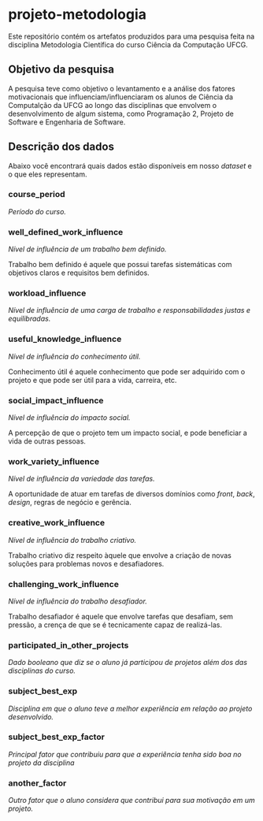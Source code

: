 # projeto-metodologia
Este repositório contém os artefatos produzidos para uma pesquisa feita na disciplina Metodologia Científica do curso Ciência da Computação UFCG.

## Objetivo da pesquisa

A pesquisa teve como objetivo o levantamento e a análise dos fatores motivacionais que influenciam/influenciaram os alunos de Ciência da Computalção da UFCG ao longo das disciplinas que envolvem o desenvolvimento de algum sistema, como Programação 2, Projeto de Software e Engenharia de Software.

## Descrição dos dados

Abaixo você encontrará quais dados estão disponíveis em nosso *dataset* e o que eles representam.

### course_period
*Período do curso.*

### well_defined_work_influence
*Nível de influência de um trabalho bem definido.*

Trabalho bem definido é aquele que possui tarefas sistemáticas com objetivos claros e requisitos bem definidos.


### workload_influence
*Nível de influência de uma carga de trabalho e responsabilidades justas e equilibradas.*


### useful_knowledge_influence
*Nível de influência do conhecimento útil.*

Conhecimento útil é aquele conhecimento que pode ser adquirido com o projeto e que pode ser útil para a vida, carreira, etc.


### social_impact_influence
*Nível de influência do impacto social.*

A percepção de que o projeto tem um impacto social, e pode beneficiar a vida de outras pessoas.

### work_variety_influence
*Nível de influência da variedade das tarefas.*

A oportunidade de atuar em tarefas de diversos domínios como *front*, *back*, *design*, regras de negócio e gerência.


### creative_work_influence
*Nível de influência do trabalho criativo.*

Trabalho criativo diz respeito àquele que envolve a criação de novas soluções para problemas novos e desafiadores.

### challenging_work_influence
*Nível de influência do trabalho desafiador.*

Trabalho desafiador é aquele que envolve tarefas que desafiam, sem pressão, a crença de que se é tecnicamente capaz de realizá-las.

### participated_in_other_projects
*Dado booleano que diz se o aluno já participou de projetos além dos das disciplinas do curso.*

### subject_best_exp
*Disciplina em que o aluno teve a melhor experiência em relação ao projeto desenvolvido.*

### subject_best_exp_factor
*Principal fator que contribuiu para que a experiência tenha sido boa no projeto da disciplina*

### another_factor
*Outro fator que o aluno considera que contribui para sua motivação em um projeto.*
